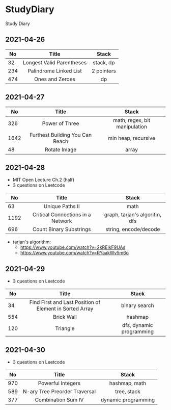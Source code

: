 # StudyDiary
Study Diary

## 2021-04-26

| No  | Title                     | Stack      |
| --- |:-------------------------:| :--------: |
| 32  | Longest Valid Parentheses | stack, dp  |
| 234 | Palindrome Linked List    | 2 pointers |
| 474 | Ones and Zeroes           | dp         |

## 2021-04-27

| No   | Title                           | Stack                         |
| ---- |:-------------------------------:| :---------------------------: |
| 326  | Power of Three                  | math, regex, bit manipulation |
| 1642 | Furthest Building You Can Reach | min heap, recursive           |
| 48   | Rotate Image                    | array                         |


## 2021-04-28

* MIT Open Lecture Ch.2 (half)
* 3 questions on Leetcode

| No   | Title                             | Stack                         |
| ---- |:---------------------------------:| :---------------------------: |
| 63   | Unique Paths II                   | math                          |
| 1192 | Critical Connections in a Network | graph, tarjan's algoritm, dfs |
| 696  | Count Binary Substrings           | string, encode/decode         |

* tarjan's algorithm:
  * https://www.youtube.com/watch?v=2kREIkF9UAs
  * https://www.youtube.com/watch?v=RYaakWv5m6o

## 2021-04-29

* 3 questions on Leetcode

| No   | Title                                                   | Stack                         |
| ---- |:-------------------------------------------------------:| :---------------------------: |
| 34   | Find First and Last Position of Element in Sorted Array | binary search                 |
| 554  | Brick Wall                                              | hashmap                       |
| 120  | Triangle                                                | dfs, dynamic programming      |

## 2021-04-30

* 3 questions on Leetcode

| No   | Title                         | Stack                         |
| ---- |:-----------------------------:| :---------------------------: |
| 970  | Powerful Integers             | hashmap, math                 |
| 589  | N-ary Tree Preorder Traversal | tree, stack                   |
| 377  | Combination Sum IV            | dynamic programming           |
